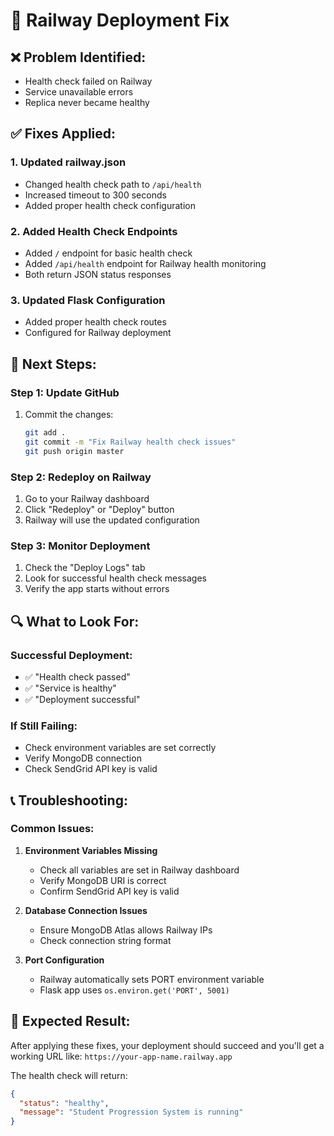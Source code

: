# 🔧 Railway Deployment Fix

## ❌ **Problem Identified:**
- Health check failed on Railway
- Service unavailable errors
- Replica never became healthy

## ✅ **Fixes Applied:**

### 1. **Updated railway.json**
- Changed health check path to `/api/health`
- Increased timeout to 300 seconds
- Added proper health check configuration

### 2. **Added Health Check Endpoints**
- Added `/` endpoint for basic health check
- Added `/api/health` endpoint for Railway health monitoring
- Both return JSON status responses

### 3. **Updated Flask Configuration**
- Added proper health check routes
- Configured for Railway deployment

## 🚀 **Next Steps:**

### **Step 1: Update GitHub**
1. Commit the changes:
   ```bash
   git add .
   git commit -m "Fix Railway health check issues"
   git push origin master
   ```

### **Step 2: Redeploy on Railway**
1. Go to your Railway dashboard
2. Click "Redeploy" or "Deploy" button
3. Railway will use the updated configuration

### **Step 3: Monitor Deployment**
1. Check the "Deploy Logs" tab
2. Look for successful health check messages
3. Verify the app starts without errors

## 🔍 **What to Look For:**

### **Successful Deployment:**
- ✅ "Health check passed"
- ✅ "Service is healthy"
- ✅ "Deployment successful"

### **If Still Failing:**
- Check environment variables are set correctly
- Verify MongoDB connection
- Check SendGrid API key is valid

## 📞 **Troubleshooting:**

### **Common Issues:**
1. **Environment Variables Missing**
   - Check all variables are set in Railway dashboard
   - Verify MongoDB URI is correct
   - Confirm SendGrid API key is valid

2. **Database Connection Issues**
   - Ensure MongoDB Atlas allows Railway IPs
   - Check connection string format

3. **Port Configuration**
   - Railway automatically sets PORT environment variable
   - Flask app uses `os.environ.get('PORT', 5001)`

## 🎯 **Expected Result:**
After applying these fixes, your deployment should succeed and you'll get a working URL like:
`https://your-app-name.railway.app`

The health check will return:
```json
{
  "status": "healthy",
  "message": "Student Progression System is running"
}
```
